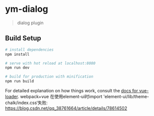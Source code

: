 # ym-dialog

> dialog plugin

## Build Setup

``` bash
# install dependencies
npm install

# serve with hot reload at localhost:8080
npm run dev

# build for production with minification
npm run build
```

For detailed explanation on how things work, consult the [docs for vue-loader](http://vuejs.github.io/vue-loader).
webpack+vue 在使用element-ui时import 'element-ui/lib/theme-chalk/index.css‘失败:
https://blog.csdn.net/qq_38761664/article/details/78614502